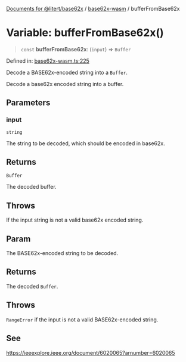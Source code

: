 [Documents for @litert/base62x](../../index.md) / [base62x-wasm](../index.md) / bufferFromBase62x

# Variable: bufferFromBase62x()

> `const` **bufferFromBase62x**: (`input`) => `Buffer`

Defined in: [base62x-wasm.ts:225](https://github.com/litert/base62x.js/blob/master/src/lib/base62x-wasm.ts#L225)

Decode a BASE62x-encoded string into a `Buffer`.

Decode a base62x encoded string into a buffer.

## Parameters

### input

`string`

The string to be decoded, which should be encoded in base62x.

## Returns

`Buffer`

The decoded buffer.

## Throws

If the input string is not a valid base62x encoded string.

## Param

The BASE62x-encoded string to be decoded.

## Returns

The decoded `Buffer`.

## Throws

`RangeError` if the input is not a valid BASE62x-encoded string.

## See

https://ieeexplore.ieee.org/document/6020065?arnumber=6020065
